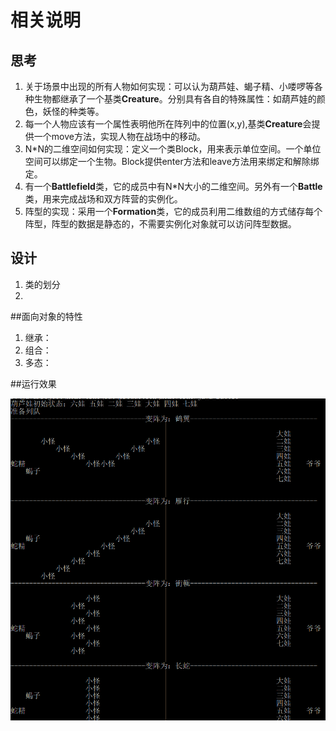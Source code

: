# 相关说明
## 思考
1. 关于场景中出现的所有人物如何实现：可以认为葫芦娃、蝎子精、小喽啰等各种生物都继承了一个基类**Creature**。分别具有各自的特殊属性：如葫芦娃的颜色，妖怪的种类等。
2. 每一个人物应该有一个属性表明他所在阵列中的位置(x,y),基类**Creature**会提供一个move方法，实现人物在战场中的移动。
3. N*N的二维空间如何实现：定义一个类Block，用来表示单位空间。一个单位空间可以绑定一个生物。Block提供enter方法和leave方法用来绑定和解除绑定。
4. 有一个**Battlefield**类，它的成员中有N*N大小的二维空间。另外有一个**Battle**类，用来完成战场和双方阵营的实例化。
5. 阵型的实现：采用一个**Formation**类，它的成员利用二维数组的方式储存每个阵型，阵型的数据是静态的，不需要实例化对象就可以访问阵型数据。

## 设计
1. 类的划分
2. 


##面向对象的特性
1. 继承：
2. 组合：
3. 多态：

##运行效果

![image](https://github.com/czhnju161220026/image/blob/master/res3.png?raw=true)



